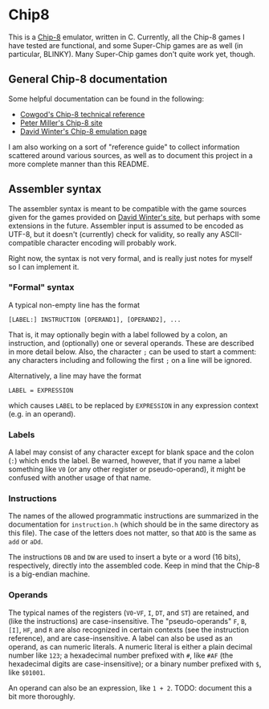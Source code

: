 # Chip8

This is a [Chip-8](https://en.wikipedia.org/wiki/CHIP-8) emulator, written in
C. Currently, all the Chip-8 games I have tested are functional, and some
Super-Chip games are as well (in particular, BLINKY). Many Super-Chip games
don't quite work yet, though.

## General Chip-8 documentation

Some helpful documentation can be found in the following:

* [Cowgod's Chip-8 technical
  reference](http://devernay.free.fr/hacks/chip8/C8TECH10.HTM)
* [Peter Miller's Chip-8 site](http://chip8.sourceforge.net/)
* [David Winter's Chip-8 emulation page](http://www.pong-story.com/chip8/)

I am also working on a sort of "reference guide" to collect information
scattered around various sources, as well as to document this project in a more
complete manner than this README.

## Assembler syntax

The assembler syntax is meant to be compatible with the game sources
given for the games provided on [David Winter's
site](http://www.pong-story.com/chip8/), but perhaps with some
extensions in the future. Assembler input is assumed to be encoded as
UTF-8, but it doesn't (currently) check for validity, so really any
ASCII-compatible character encoding will probably work.

Right now, the syntax is not very formal, and is really just notes for
myself so I can implement it.

### "Formal" syntax

A typical non-empty line has the format

```
[LABEL:] INSTRUCTION [OPERAND1], [OPERAND2], ...
```

That is, it may optionally begin with a label followed by a colon, an
instruction, and (optionally) one or several operands. These are
described in more detail below. Also, the character `;` can be used to
start a comment: any characters including and following the first `;`
on a line will be ignored.

Alternatively, a line may have the format

```
LABEL = EXPRESSION
```

which causes `LABEL` to be replaced by `EXPRESSION` in any expression
context (e.g. in an operand).

### Labels

A label may consist of any character except for blank space and the
colon (`:`) which ends the label. Be warned, however, that if you name
a label something like `V0` (or any other register or pseudo-operand),
it might be confused with another usage of that name.

### Instructions

The names of the allowed programmatic instructions are summarized in
the documentation for `instruction.h` (which should be in the same
directory as this file). The case of the letters does not matter, so
that `ADD` is the same as `add` or `aDd`.

The instructions `DB` and `DW` are used to insert a byte or a word (16
bits), respectively, directly into the assembled code. Keep in mind
that the Chip-8 is a big-endian machine.

### Operands

The typical names of the registers (`V0`-`VF`, `I`, `DT`, and `ST`)
are retained, and (like the instructions) are case-insensitive. The
"pseudo-operands" `F`, `B`, `[I]`, `HF`, and `R` are also recognized
in certain contexts (see the instruction reference), and are
case-insensitive. A label can also be used as an operand, as can
numeric literals. A numeric literal is either a plain decimal number
like `123`; a hexadecimal number prefixed with `#`, like `#AF` (the
hexadecimal digits are case-insensitive); or a binary number prefixed
with `$`, like `$01001`.

An operand can also be an expression, like `1 + 2`. TODO: document
this a bit more thoroughly.
